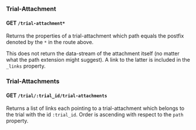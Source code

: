 ### Trial-Attachment

#### GET `/trial-attachment*` 

Returns the properties of a trial-attachment which path equals the
postfix denoted by the `*` in the route above.

This does not return the data-stream of the attachment itself (no matter
what the path extension might suggest). A link to the latter is included
in the `_links` property.


### Trial-Attachments

#### GET `/trial/:trial_id/trial-attachments` 

Returns a list of links each pointing to a trial-attachment which
belongs to the trial with the id `:trial_id`. Order is ascending with
respect to the `path` property.

